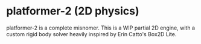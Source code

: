 # platformer-2 (2D physics)

platformer-2 is a complete misnomer. This is a WIP partial 2D engine, with a custom rigid body solver heavily inspired by Erin Catto's Box2D Lite.
